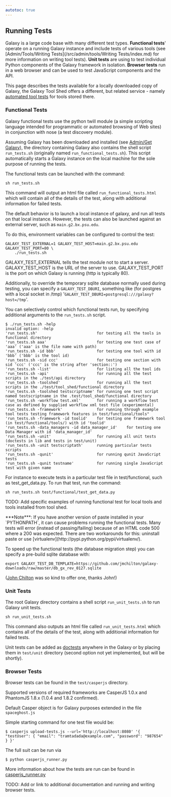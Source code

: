 ```yaml
---
autotoc: true
---
```

## Running Tests

Galaxy is a large code base with many different test types. **Functional tests**' operate on a running Galaxy instance and include tests of various tools (see [Admin/Tools/Writing Tests](/src/admin/tools/Writing Tests/index.md) for more information on writing tool tests). **Unit tests** are using to test individual Python components of the Galaxy framework in isolation. **Browser tests** run in a web browser and can be used to test JavaScript components and the API.



This page describes the tests available for a locally downloaded copy of Galaxy, the Galaxy Tool Shed offers a different, but related service - namely [automated tool tests](/src/toolshed/automated-tool-tests/index.md) for tools stored there.

### Functional Tests

Galaxy functional tests use the python twill module (a simple scripting language intended for programmatic or automated browsing of Web sites) in conjunction with nose (a test discovery module).

Assuming Galaxy has been downloaded and installed (see [Admin/Get Galaxy](/src/admin/get-galaxy/index.md)), the directory containing Galaxy also contains the shell script `run_tests.sh` (originally named `run_functional_tests.sh`).  This script automatically starts a Galaxy instance on the local machine for the sole purpose of running the tests.

The functional tests can be launched with the command:
```
sh run_tests.sh
```


This command will output an html file called `run_functional_tests.html` which will contain all of the details of the test, along with additional information for failed tests.

The default behavior is to launch a local instance of galaxy, and run all tests on that local instance.  However, the tests can also be launched against an external server, such as `main.g2.bx.psu.edu`.

To do this, environment variables can be configured to control the test:
```
GALAXY_TEST_EXTERNAL=1 GALAXY_TEST_HOST=main.g2.bx.psu.edu  GALAXY_TEST_PORT=80 \
    ./run_tests.sh
```

GALAXY_TEST_EXTERNAL tells the test module not to start a server.  GALAXY_TEST_HOST is the URL of the server to use.  GALAXY_TEST_PORT is the port on which Galaxy is running (http is typically 80).

Additionally, to override the temporary sqlite database normally used during testing, you can specify a `GALAXY_TEST_DBURI`, something like (for postgres with a local socket in /tmp) '`GALAXY_TEST_DBURI=postgresql:///galaxy?host=/tmp`'.

You can selectively control which functional tests run, by specifying additional arguments to the `run_tests.sh` script.

```
$ ./run_tests.sh -help
invalid option: -help
'run_tests.sh'                          for testing all the tools in functional directory
'run_tests.sh aaa'                      for testing one test case of 'aaa' ('aaa' is the file name with path)
'run_tests.sh -id bbb'                  for testing one tool with id 'bbb' ('bbb' is the tool id)
'run_tests.sh -sid ccc'                 for testing one section with sid 'ccc' ('ccc' is the string after 'section::')
'run_tests.sh -list'                    for listing all the tool ids
'run_tests.sh -api'                     for running all the test scripts in the ./test/api directory
'run_tests.sh -toolshed'                for running all the test scripts in the ./test/tool_shed/functional directory
'run_tests.sh -toolshed testscriptname' for running one test script named testscriptname in the .test/tool_shed/functional directory
'run_tests.sh -workflow test.xml'       for running a workflow test case as defined by supplied workflow xml test file (experimental)
'run_tests.sh -framework'               for running through example tool tests testing framework features in test/functional/tools"   
'run_tests.sh -framework -id toolid'    for testing one framework tool (in test/functional/tools/) with id 'toolid'
'run_tests.sh -data_managers -id data_manager_id'    for testing one Data Manager with id 'data_manager_id'
'run_tests.sh -unit'                    for running all unit tests (doctests in lib and tests in test/unit)
'run_tests.sh -unit testscriptath'      running particular tests scripts
'run_tests.sh -qunit'                   for running qunit JavaScript tests
'run_tests.sh -qunit testname'          for running single JavaScript test with given name
```


For instance to execute tests in a particular test file in test/functional, such as test_get_data.py. To run that test, run the command:
```
sh run_tests.sh test/functional/test_get_data.py
```


TODO: Add specific examples of running functional test for local tools and tools installed from tool shed.

<div class='solid'>
***Note***: If you have another version of paste installed in your `PYTHONPATH`, it can cause problems running the functional tests. Many tests will error (instead of passing/failing) because of an HTML code 500 where a 200 was expected. There are two workarounds for this: uninstall paste or use [virtualenv](http://pypi.python.org/pypi/virtualenv/).
</div>


To speed up the functional tests (the database migration step) you can specify a pre-build sqlite database with:
```
export GALAXY_TEST_DB_TEMPLATE=https://github.com/jmchilton/galaxy-downloads/raw/master/db_gx_rev_0127.sqlite
```


([John Chilton](/src/john-chilton/index.md) was so kind to offer one, thanks John!)

### Unit Tests

The root Galaxy directory contains a shell script `run_unit_tests.sh` to run Galaxy unit tests.

```
sh run_unit_tests.sh
```


This command also outputs an html file called `run_unit_tests.html` which contains all of the details of the test, along with additional information for failed tests.

Unit tests can be added as [doctests](http://docs.python.org/2/library/doctest.html) anywhere in the Galaxy or by placing them in `test/unit` directory (second option not yet implemented, but will be shortly). 

### Browser Tests

Browser tests can be found in the `test/casperjs` directory. 

Supported versions of required frameworks are CasperJS 1.0.x and PhantomJS 1.8.x (1.0.4 and 1.8.2 confirmed).

Default Casper object is for Galaxy purposes extended in the file `spaceghost.js`

Simple starting command for one test file would be: 

```
$ casperjs upload-tests.js --url='http://localhost:8080' '{ "testUser": { "email": "tramtadada@example.com", "password": "987654" } }'
```


The full suit can be run via 
```
$ python casperjs_runner.py
```

More information about how the tests are run can be found in [casperjs_runner.py](https://github.com/galaxyproject/galaxy/blob/dev/test/casperjs/casperjs_runner.py)

TODO: Add or link to additional documentation and running and writing browser tests.
